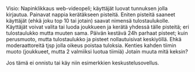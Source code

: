Visio: Napinklikkaus web-videopeli;
käyttäjät luovat tunnuksen jolla kirjautua. Painavat nappia kerätäkseen pisteitä.
Eniten pisteitä saaneet käyttäjät (ehkä joku top 10 tai jotain) saavat nimensä tulostaulukolle.
Käyttäjät voivat valita tai luoda joukkueen ja kerätä yhdessä tälle pisteitä; eri tulostaulukko mutta muuten sama.
Päivän kestävä 24h parhaat pisteet; kuin perusmuoto, mutta tulostaulukko ja pisteet nollautuisivat keskiyöllä.
Ehkä moderaattoreitä tjsp jolla oikeus poistaa tuloksia.
Kenties kahden tiimin muoto (joukkueet, mutta 2 valmiiksi luotua tiimiä)
Jotain muuta mitä keksin?


Jos tämä ei onnistu tai käy niin esimerkkien keskustelusovellus.

